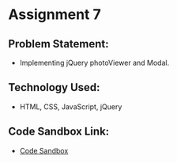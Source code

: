 # Assignment 7

## Problem Statement:
- Implementing jQuery photoViewer and Modal.

## Technology Used:
- HTML, CSS, JavaScript, jQuery

## Code Sandbox Link:
- [Code Sandbox]()
